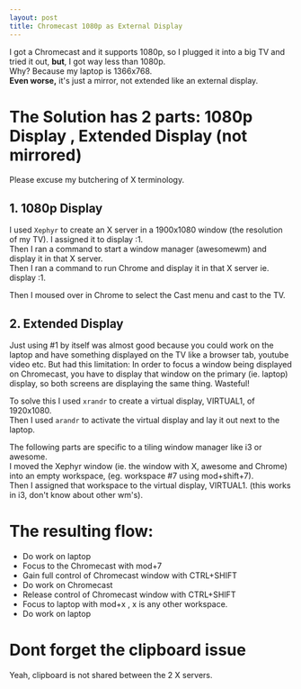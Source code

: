 ```yaml
---
layout: post
title: Chromecast 1080p as External Display
---
```

I got a Chromecast and it supports 1080p, so I plugged it
into a big TV and tried it out, **but**, I got way less than 1080p.  
Why?  Because my laptop is 1366x768.  
**Even worse,** it's just a mirror, not extended like an external display.
  
# The Solution has 2 parts:  1080p Display , Extended Display (not mirrored)
  
Please excuse my butchering of X terminology.
  
## 1. 1080p Display
I used `Xephyr` to create an X server in a 1900x1080 window
(the resolution of my TV).  I assigned it to display :1.  
Then I ran a command to start a window manager (awesomewm)
 and display it in that X server.  
Then I ran a command to run Chrome and display it in that X server
ie. display :1.  
 
Then I moused over in Chrome to select the Cast menu and cast to the TV.  
  
## 2. Extended Display

Just using #1 by itself was almost good because you could work
on the laptop and have something displayed on the TV like a browser tab, youtube video etc. 
But had this limitation: 
In order to focus a window being displayed on Chromecast, 
you have to display that window on the primary (ie. laptop) display,
 so both screens are displaying the same thing.  Wasteful!
  
To solve this I used `xrandr` to create a virtual display, VIRTUAL1, of 1920x1080.  
Then I used `arandr` to activate the virtual display and lay it out next to the laptop.  
  
The following parts are specific to a tiling window manager like i3 or awesome.  
I moved the Xephyr window (ie. the window with X, awesome and Chrome) 
into an empty workspace, (eg. workspace #7 using mod+shift+7).  
Then I assigned that workspace to the virtual display, VIRTUAL1. 
(this works in i3, don't know about other wm's).  
  
# The resulting flow:

* Do work on laptop
* Focus to the Chromecast with mod+7
* Gain full control of Chromecast window with CTRL+SHIFT
* Do work on Chromecast
* Release control of Chromecast window with CTRL+SHIFT
* Focus to laptop with mod+x , x is any other workspace.
* Do work on laptop










# Dont forget the clipboard issue
Yeah, clipboard is not shared between the 2 X servers.
